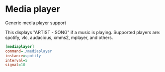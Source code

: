 # Media player

Generic media player support

This displays "ARTIST - SONG" if a music is playing.
Supported players are: spotify, vlc, audacious, xmms2, mplayer, and 
others.

``` ini
[mediaplayer]
command=./mediaplayer
instance=spotify
interval=5
signal=10
```

